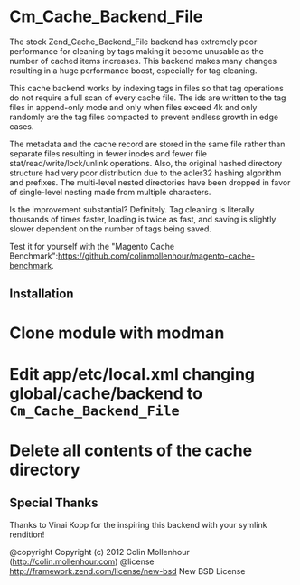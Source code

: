 Cm_Cache_Backend_File
=====================

The stock Zend_Cache_Backend_File backend has extremely poor performance for
cleaning by tags making it become unusable as the number of cached items
increases. This backend makes many changes resulting in a huge performance boost,
especially for tag cleaning.

This cache backend works by indexing tags in files so that tag operations
do not require a full scan of every cache file. The ids are written to the
tag files in append-only mode and only when files exceed 4k and only randomly
are the tag files compacted to prevent endless growth in edge cases.

The metadata and the cache record are stored in the same file rather than separate
files resulting in fewer inodes and fewer file stat/read/write/lock/unlink operations.
Also, the original hashed directory structure had very poor distribution due to
the adler32 hashing algorithm and prefixes. The multi-level nested directories
have been dropped in favor of single-level nesting made from multiple characters.

Is the improvement substantial? Definitely. Tag cleaning is literally thousands of
times faster, loading is twice as fast, and saving is slightly slower dependent on
the number of tags being saved.

Test it for yourself with the "Magento Cache Benchmark":https://github.com/colinmollenhour/magento-cache-benchmark.

Installation
------------

 # Clone module with modman
 # Edit app/etc/local.xml changing global/cache/backend to `Cm_Cache_Backend_File`
 # Delete all contents of the cache directory

Special Thanks
--------------

Thanks to Vinai Kopp for the inspiring this backend with your symlink rendition!

@copyright  Copyright (c) 2012 Colin Mollenhour (http://colin.mollenhour.com)
@license    http://framework.zend.com/license/new-bsd     New BSD License
